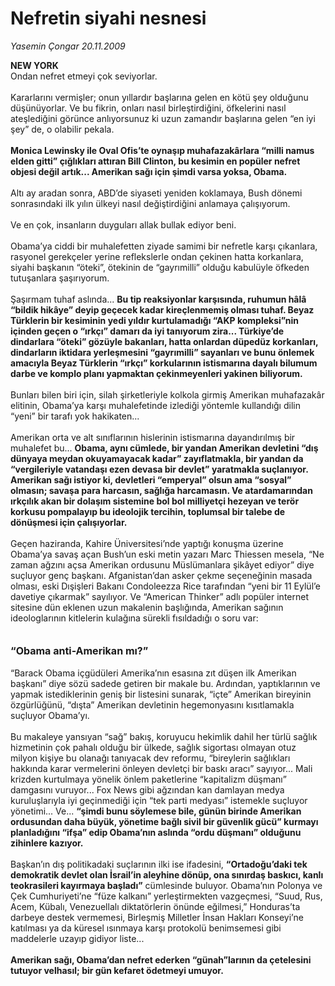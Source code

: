 # Nefretin siyahi nesnesi

*Yasemin Çongar 20.11.2009*

<div class="taraf_structure_2col_1zq">
<div class="margen_n">



 <p><strong>NEW YORK</strong><br/>Ondan nefret etmeyi çok seviyorlar. <br/><br/>Kararlarını vermişler; onun yıllardır başlarına gelen en kötü şey olduğunu düşünüyorlar. Ve bu fikrin, onları nasıl birleştirdiğini, öfkelerini nasıl ateşlediğini görünce anlıyorsunuz ki uzun zamandır başlarına gelen “en iyi şey” de, o olabilir pekala. <b><br/><br/>Monica Lewinsky ile Oval Ofis’te oynaşıp muhafazakârlara “milli namus elden gitti” çığlıkları attıran Bill Clinton, bu kesimin en popüler nefret objesi değil artık... Amerikan sağı için şimdi varsa yoksa, Obama.</b> <br/><br/>Altı ay aradan sonra, ABD’de siyaseti yeniden koklamaya, Bush dönemi sonrasındaki ilk yılın ülkeyi nasıl değiştirdiğini anlamaya çalışıyorum. <br/><br/>Ve en çok, insanların duyguları allak bullak ediyor beni. <br/><br/>Obama’ya ciddi bir muhalefetten ziyade samimi bir nefretle karşı çıkanlara, rasyonel gerekçeler yerine reflekslerle ondan çekinen hatta korkanlara, siyahi başkanın “öteki”, ötekinin de “gayrımilli” olduğu kabulüyle öfkeden tutuşanlara şaşırıyorum. <br/><br/>Şaşırmam tuhaf aslında... <b>Bu tip reaksiyonlar karşısında, ruhumun hâlâ “bildik hikâye” deyip geçecek kadar kireçlenmemiş olması tuhaf. Beyaz Türklerin bir kesiminin yedi yıldır kurtulamadığı “AKP kompleksi”nin içinden geçen o “ırkçı” damarı da iyi tanıyorum zira... Türkiye’de dindarlara “öteki” gözüyle bakanları, hatta onlardan düpedüz korkanları, dindarların iktidara yerleşmesini “gayrımilli” sayanları ve bunu önlemek amacıyla Beyaz Türklerin “ırkçı” korkularının istismarına dayalı bilumum darbe ve komplo planı yapmaktan çekinmeyenleri yakinen biliyorum. </b><br/><br/>Bunları bilen biri için, silah şirketleriyle kolkola girmiş Amerikan muhafazakâr elitinin, Obama’ya karşı muhalefetinde izlediği yöntemle kullandığı dilin “yeni” bir tarafı yok hakikaten... <br/><br/>Amerikan orta ve alt sınıflarının hislerinin istismarına dayandırılmış bir muhalefet bu... <b>Obama, aynı cümlede, bir yandan Amerikan devletini “dış dünyaya meydan okuyamayacak kadar” zayıflatmakla, bir yandan da “vergileriyle vatandaşı ezen devasa bir devlet” yaratmakla suçlanıyor. Amerikan sağı istiyor ki, devletleri “emperyal” olsun ama “sosyal” olmasın; savaşa para harcasın, sağlığa harcamasın. Ve atardamarından ırkçılık akan bir dolaşım sistemine bol bol milliyetçi hezeyan ve terör korkusu pompalayıp bu ideolojik tercihin, toplumsal bir talebe de dönüşmesi için çalışıyorlar.</b> <br/><br/>Geçen haziranda, Kahire Üniversitesi’nde yaptığı konuşma üzerine Obama’ya savaş açan Bush’un eski metin yazarı Marc Thiessen mesela, “Ne zaman ağzını açsa Amerikan ordusunu Müslümanlara şikâyet ediyor” diye suçluyor genç başkanı. Afganistan’dan asker çekme seçeneğinin masada olması, eski Dışişleri Bakanı Condoleezza Rice tarafından “yeni bir 11 Eylül’e davetiye çıkarmak” sayılıyor. Ve “American Thinker” adlı popüler internet sitesine dün eklenen uzun makalenin başlığında, Amerikan sağının ideologlarının kitlelerin kulağına sürekli fısıldadığı o soru var: <b><br/><br/><br/><font size="3">“Obama anti-Amerikan mı?”</font></b> <br/><br/>“Barack Obama içgüdüleri Amerika’nın esasına zıt düşen ilk Amerikan başkanı” diye sözü sadede getiren bir makale bu. Ardından, yaptıklarının ve yapmak istediklerinin geniş bir listesini sunarak, “içte” Amerikan bireyinin özgürlüğünü, “dışta” Amerikan devletinin hegemonyasını kısıtlamakla suçluyor Obama’yı. <br/><br/>Bu makaleye yansıyan “sağ” bakış, koruyucu hekimlik dahil her türlü sağlık hizmetinin çok pahalı olduğu bir ülkede, sağlık sigortası olmayan otuz milyon kişiye bu olanağı tanıyacak dev reformu, “bireylerin sağlıkları hakkında karar vermelerini önleyen devletçi bir baskı aracı” sayıyor... Mali krizden kurtulmaya yönelik önlem paketlerine “kapitalizm düşmanı” damgasını vuruyor... Fox News gibi ağzından kan damlayan medya kuruluşlarıyla iyi geçinmediği için “tek parti medyası” istemekle suçluyor yönetimi... Ve... <b>“şimdi bunu söylemese bile, günün birinde Amerikan ordusundan daha büyük, yönetime bağlı sivil bir güvenlik gücü” kurmayı planladığını “ifşa” edip Obama’nın aslında “ordu düşmanı” olduğunu zihinlere kazıyor.</b> <br/><br/>Başkan’ın dış politikadaki suçlarının ilki ise ifadesini, <b>“Ortadoğu’daki tek demokratik devlet olan İsrail’in aleyhine dönüp, ona sınırdaş baskıcı, kanlı teokrasileri kayırmaya başladı”</b> cümlesinde buluyor. Obama’nın Polonya ve Çek Cumhuriyeti’ne “füze kalkanı” yerleştirmekten vazgeçmesi, “Suud, Rus, Acem, Kübalı, Venezuellalı diktatörlerin önünde eğilmesi,” Honduras’ta darbeye destek vermemesi, Birleşmiş Milletler İnsan Hakları Konseyi’ne katılması ya da küresel ısınmaya karşı protokolü benimsemesi gibi maddelerle uzayıp gidiyor liste...<b> <br/><br/>Amerikan sağı, Obama’dan nefret ederken “günah”larının da çetelesini tutuyor velhasıl; bir gün kefaret ödetmeyi umuyor.</b></p>
<br/>
<br/>
<br/>



<br/>


<div id="taraf_not">
</div>

</div>


</div>

